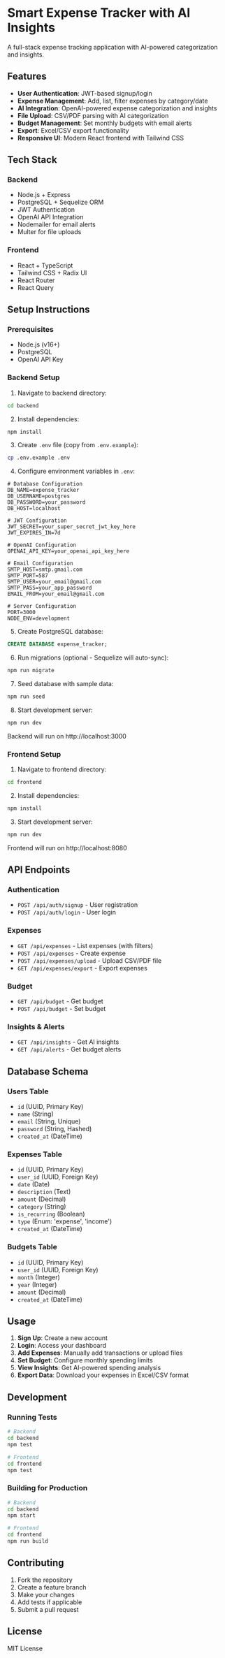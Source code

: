 # Smart Expense Tracker with AI Insights

A full-stack expense tracking application with AI-powered categorization and insights.

## Features

- **User Authentication**: JWT-based signup/login
- **Expense Management**: Add, list, filter expenses by category/date
- **AI Integration**: OpenAI-powered expense categorization and insights
- **File Upload**: CSV/PDF parsing with AI categorization
- **Budget Management**: Set monthly budgets with email alerts
- **Export**: Excel/CSV export functionality
- **Responsive UI**: Modern React frontend with Tailwind CSS

## Tech Stack

### Backend
- Node.js + Express
- PostgreSQL + Sequelize ORM
- JWT Authentication
- OpenAI API Integration
- Nodemailer for email alerts
- Multer for file uploads

### Frontend
- React + TypeScript
- Tailwind CSS + Radix UI
- React Router
- React Query

## Setup Instructions

### Prerequisites
- Node.js (v16+)
- PostgreSQL
- OpenAI API Key

### Backend Setup

1. Navigate to backend directory:
```bash
cd backend
```

2. Install dependencies:
```bash
npm install
```

3. Create `.env` file (copy from `.env.example`):
```bash
cp .env.example .env
```

4. Configure environment variables in `.env`:
```env
# Database Configuration
DB_NAME=expense_tracker
DB_USERNAME=postgres
DB_PASSWORD=your_password
DB_HOST=localhost

# JWT Configuration
JWT_SECRET=your_super_secret_jwt_key_here
JWT_EXPIRES_IN=7d

# OpenAI Configuration
OPENAI_API_KEY=your_openai_api_key_here

# Email Configuration
SMTP_HOST=smtp.gmail.com
SMTP_PORT=587
SMTP_USER=your_email@gmail.com
SMTP_PASS=your_app_password
EMAIL_FROM=your_email@gmail.com

# Server Configuration
PORT=3000
NODE_ENV=development
```

5. Create PostgreSQL database:
```sql
CREATE DATABASE expense_tracker;
```

6. Run migrations (optional - Sequelize will auto-sync):
```bash
npm run migrate
```

7. Seed database with sample data:
```bash
npm run seed
```

8. Start development server:
```bash
npm run dev
```

Backend will run on http://localhost:3000

### Frontend Setup

1. Navigate to frontend directory:
```bash
cd frontend
```

2. Install dependencies:
```bash
npm install
```

3. Start development server:
```bash
npm run dev
```

Frontend will run on http://localhost:8080

## API Endpoints

### Authentication
- `POST /api/auth/signup` - User registration
- `POST /api/auth/login` - User login

### Expenses
- `GET /api/expenses` - List expenses (with filters)
- `POST /api/expenses` - Create expense
- `POST /api/expenses/upload` - Upload CSV/PDF file
- `GET /api/expenses/export` - Export expenses

### Budget
- `GET /api/budget` - Get budget
- `POST /api/budget` - Set budget

### Insights & Alerts
- `GET /api/insights` - Get AI insights
- `GET /api/alerts` - Get budget alerts

## Database Schema

### Users Table
- `id` (UUID, Primary Key)
- `name` (String)
- `email` (String, Unique)
- `password` (String, Hashed)
- `created_at` (DateTime)

### Expenses Table
- `id` (UUID, Primary Key)
- `user_id` (UUID, Foreign Key)
- `date` (Date)
- `description` (Text)
- `amount` (Decimal)
- `category` (String)
- `is_recurring` (Boolean)
- `type` (Enum: 'expense', 'income')
- `created_at` (DateTime)

### Budgets Table
- `id` (UUID, Primary Key)
- `user_id` (UUID, Foreign Key)
- `month` (Integer)
- `year` (Integer)
- `amount` (Decimal)
- `created_at` (DateTime)

## Usage

1. **Sign Up**: Create a new account
2. **Login**: Access your dashboard
3. **Add Expenses**: Manually add transactions or upload files
4. **Set Budget**: Configure monthly spending limits
5. **View Insights**: Get AI-powered spending analysis
6. **Export Data**: Download your expenses in Excel/CSV format

## Development

### Running Tests
```bash
# Backend
cd backend
npm test

# Frontend
cd frontend
npm test
```

### Building for Production
```bash
# Backend
cd backend
npm start

# Frontend
cd frontend
npm run build
```

## Contributing

1. Fork the repository
2. Create a feature branch
3. Make your changes
4. Add tests if applicable
5. Submit a pull request

## License

MIT License